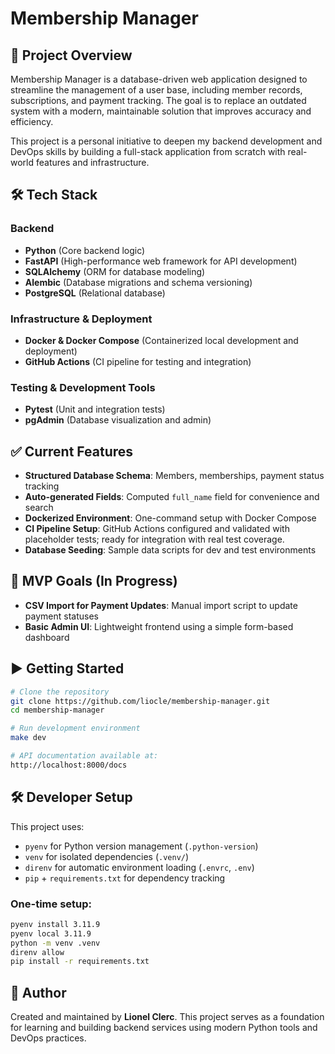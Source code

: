 
# **Membership Manager**

## **📌 Project Overview**
Membership Manager is a database-driven web application designed to streamline the management of a user base, including member records, subscriptions, and payment tracking. The goal is to replace an outdated system with a modern, maintainable solution that improves accuracy and efficiency.

This project is a personal initiative to deepen my backend development and DevOps skills by building a full-stack application from scratch with real-world features and infrastructure.

## **🛠️ Tech Stack**

### **Backend**
- **Python** (Core backend logic)
- **FastAPI** (High-performance web framework for API development)
- **SQLAlchemy** (ORM for database modeling)
- **Alembic** (Database migrations and schema versioning)
- **PostgreSQL** (Relational database)

### **Infrastructure & Deployment**
- **Docker & Docker Compose** (Containerized local development and deployment)
- **GitHub Actions** (CI pipeline for testing and integration)

### **Testing & Development Tools**
- **Pytest** (Unit and integration tests)
- **pgAdmin** (Database visualization and admin)

## **✅ Current Features**
- **Structured Database Schema**: Members, memberships, payment status tracking
- **Auto-generated Fields**: Computed `full_name` field for convenience and search
- **Dockerized Environment**: One-command setup with Docker Compose
- **CI Pipeline Setup**: GitHub Actions configured and validated with placeholder tests; ready for integration with real test coverage.
- **Database Seeding**: Sample data scripts for dev and test environments

## **🚧 MVP Goals (In Progress)**
- **CSV Import for Payment Updates**: Manual import script to update payment statuses
- **Basic Admin UI**: Lightweight frontend using a simple form-based dashboard

## ▶️ Getting Started

```bash
# Clone the repository
git clone https://github.com/liocle/membership-manager.git
cd membership-manager

# Run development environment
make dev

# API documentation available at:
http://localhost:8000/docs
```


## 🛠 Developer Setup

This project uses:

- `pyenv` for Python version management (`.python-version`)
- `venv` for isolated dependencies (`.venv/`)
- `direnv` for automatic environment loading (`.envrc`, `.env`)
- `pip` + `requirements.txt` for dependency tracking

### One-time setup:
```bash
pyenv install 3.11.9
pyenv local 3.11.9
python -m venv .venv
direnv allow
pip install -r requirements.txt
```

## 👤 Author
Created and maintained by **Lionel Clerc**. This project serves as a foundation for learning and building backend services using modern Python tools and DevOps practices.


